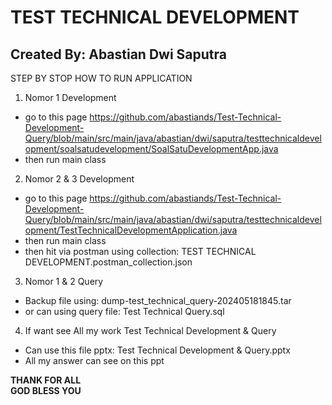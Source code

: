 <h1>TEST TECHNICAL DEVELOPMENT</h1>
<h2>Created By: Abastian Dwi Saputra</h2>

STEP BY STOP HOW TO RUN APPLICATION
1. Nomor 1 Development
- go to this page 
https://github.com/abastiands/Test-Technical-Development-Query/blob/main/src/main/java/abastian/dwi/saputra/testtechnicaldevelopment/soalsatudevelopment/SoalSatuDevelopmentApp.java
- then run main class
2. Nomor 2 & 3 Development
- go to this page
https://github.com/abastiands/Test-Technical-Development-Query/blob/main/src/main/java/abastian/dwi/saputra/testtechnicaldevelopment/TestTechnicalDevelopmentApplication.java
- then run main class
- then hit via postman using collection: TEST TECHNICAL DEVELOPMENT.postman_collection.json
3. Nomor 1 & 2 Query
- Backup file using: dump-test_technical_query-202405181845.tar
- or can using query file: Test Technical Query.sql
4. If want see All my work Test Technical Development & Query
- Can use this file pptx: Test Technical Development & Query.pptx
- All my answer can see on this ppt

<b>THANK FOR ALL</b>
<br/>
<b>GOD BLESS YOU</b>
